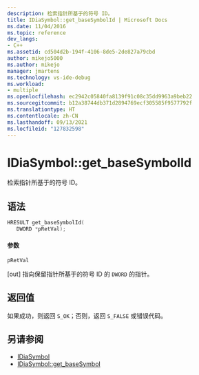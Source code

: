 ```yaml
---
description: 检索指针所基于的符号 ID。
title: IDiaSymbol::get_baseSymbolId | Microsoft Docs
ms.date: 11/04/2016
ms.topic: reference
dev_langs:
- C++
ms.assetid: cd504d2b-194f-4106-8de5-2de827a79cbd
author: mikejo5000
ms.author: mikejo
manager: jmartens
ms.technology: vs-ide-debug
ms.workload:
- multiple
ms.openlocfilehash: ec2942c05840fa8139f91c08c35dd9963a9beb22
ms.sourcegitcommit: b12a38744db371d2894769ecf305585f9577792f
ms.translationtype: HT
ms.contentlocale: zh-CN
ms.lasthandoff: 09/13/2021
ms.locfileid: "127832598"
---
```

# <a name="idiasymbolget_basesymbolid"></a>IDiaSymbol::get_baseSymbolId
检索指针所基于的符号 ID。

## <a name="syntax"></a>语法

```C++
HRESULT get_baseSymbolId(
   DWORD *pRetVal);
```

#### <a name="parameters"></a>参数
 `pRetVal`

[out] 指向保留指针所基于的符号 ID 的 `DWORD` 的指针。

## <a name="return-value"></a>返回值
 如果成功，则返回 `S_OK`；否则，返回 `S_FALSE` 或错误代码。

## <a name="see-also"></a>另请参阅
- [IDiaSymbol](../../debugger/debug-interface-access/idiasymbol.md)
- [IDiaSymbol::get_baseSymbol](../../debugger/debug-interface-access/idiasymbol-get-basesymbol.md)
